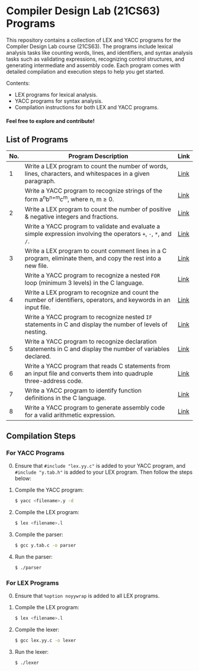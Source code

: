 # Compiler Design Lab (21CS63) Programs
This repository contains a collection of LEX and YACC programs for the Compiler Design Lab course (21CS63). The programs include lexical analysis tasks like counting words, lines, and identifiers, and syntax analysis tasks such as validating expressions, recognizing control structures, and generating intermediate and assembly code. Each program comes with detailed compilation and execution steps to help you get started.

Contents:
- LEX programs for lexical analysis.
- YACC programs for syntax analysis.
- Compilation instructions for both LEX and YACC programs.
#### Feel free to explore and contribute!

## List of Programs

| No. | Program Description                                                                                                  | Link                |
| --- | -------------------------------------------------------------------------------------------------------------------- | ------------------- |
| 1   | Write a LEX program to count the number of words, lines, characters, and whitespaces in a given paragraph.           | [Link](https://github.com/gauravhegade/RVCE-CSE-6th-Semester-CDLab-Programs/tree/main/Program1/a) |
|     | Write a YACC program to recognize strings of the form a<sup>n</sup>b<sup>n+m</sup>c<sup>m</sup>, where n, m ≥ 0.     | [Link](https://github.com/gauravhegade/RVCE-CSE-6th-Semester-CDLab-Programs/tree/main/Program1/b) |
| 2   | Write a LEX program to count the number of positive & negative integers and fractions.                               | [Link](https://github.com/gauravhegade/RVCE-CSE-6th-Semester-CDLab-Programs/tree/main/Program2/a) |
|     | Write a YACC program to validate and evaluate a simple expression involving the operators `+`, `-`, `*`, and `/`.    | [Link](https://github.com/gauravhegade/RVCE-CSE-6th-Semester-CDLab-Programs/tree/main/Program2/b) |
| 3   | Write a LEX program to count comment lines in a C program, eliminate them, and copy the rest into a new file.        | [Link](https://github.com/gauravhegade/RVCE-CSE-6th-Semester-CDLab-Programs/tree/main/Program3/a) |
|     | Write a YACC program to recognize a nested `FOR` loop (minimum 3 levels) in the C language.                          | [Link](https://github.com/gauravhegade/RVCE-CSE-6th-Semester-CDLab-Programs/tree/main/Program3/b) |
| 4   | Write a LEX program to recognize and count the number of identifiers, operators, and keywords in an input file.      | [Link](https://github.com/gauravhegade/RVCE-CSE-6th-Semester-CDLab-Programs/tree/main/Program4/a) |
|     | Write a YACC program to recognize nested `IF` statements in C and display the number of levels of nesting.           | [Link](https://github.com/gauravhegade/RVCE-CSE-6th-Semester-CDLab-Programs/tree/main/Program4/b) |
| 5   | Write a YACC program to recognize declaration statements in C and display the number of variables declared.          | [Link](https://github.com/gauravhegade/RVCE-CSE-6th-Semester-CDLab-Programs/tree/main/Program5) |
| 6   | Write a YACC program that reads C statements from an input file and converts them into quadruple three-address code. | [Link](https://github.com/gauravhegade/RVCE-CSE-6th-Semester-CDLab-Programs/tree/main/Program6) |
| 7   | Write a YACC program to identify function definitions in the C language.                                             | [Link](https://github.com/gauravhegade/RVCE-CSE-6th-Semester-CDLab-Programs/tree/main/Program7) |
| 8   | Write a YACC program to generate assembly code for a valid arithmetic expression.                                    | [Link](https://github.com/gauravhegade/RVCE-CSE-6th-Semester-CDLab-Programs/tree/main/Program8) |

## Compilation Steps

### For YACC Programs

0. Ensure that `#include "lex.yy.c"` is added to your YACC program, and `#include "y.tab.h"` is added to your LEX program. Then follow the steps below:

1. Compile the YACC program:
   ```bash
   $ yacc <filename>.y -d
   ```

2. Compile the LEX program:
   ```bash
   $ lex <filename>.l
   ```

3. Compile the parser:
   ```bash
   $ gcc y.tab.c -o parser
   ```

4. Run the parser:
   ```bash
   $ ./parser
   ```

### For LEX Programs

0. Ensure that `%option noyywrap` is added to all LEX programs.

1. Compile the LEX program:
   ```bash
   $ lex <filename>.l
   ```

2. Compile the lexer:
   ```bash
   $ gcc lex.yy.c -o lexer
   ```

3. Run the lexer:
   ```bash
   $ ./lexer
   ```
